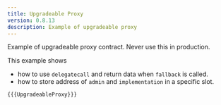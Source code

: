 ```yaml
---
title: Upgradeable Proxy
version: 0.8.13
description: Example of upgradeable proxy
---
```


Example of upgradeable proxy contract. Never use this in production.

This example shows

- how to use `delegatecall` and return data when `fallback` is called.
- how to store address of `admin` and `implementation` in a specific slot.

```solidity
{{{UpgradeableProxy}}}
```
